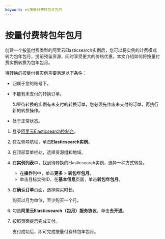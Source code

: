 ```yaml
---
keyword: es按量付费转包年包月
---
```


# 按量付费转包年包月

创建一个按量付费类型的阿里云Elasticsearch实例后，您可以将实例的计费模式转为包年包月，提前预留资源，同时享受更大的价格优惠。本文介绍如何将按量付费实例转换为包年包月。

待转换的按量付费实例需要满足以下条件：

-   归属于您的账号下。
-   不能有未支付的转换订单。

    如果待转换的实例有未支付的转换订单，您必须先作废未支付的订单，再执行新的转换操作。

-   处于正常状态。

1.  登录[阿里云Elasticsearch控制台](https://elasticsearch.console.aliyun.com/#/home)。

2.  在左侧导航栏，单击**Elasticsearch实例**。

3.  在顶部菜单栏处，选择资源组和地域。

4.  在**实例列表**中，找到待转换的Elasticsearch实例，选择一种方式转换。

    -   在**操作**列中，单击**更多** \> **转包年包月**。
    -   单击目标实例ID，在**基本信息**页面，单击**转包年包月**。
5.  在**确认订单**页面，选择购买时长。

    购买以月为单位，至少购买一个月。

6.  勾选**阿里云Elasticsearch（包月）服务协议**，单击**去开通**。

7.  按照页面提示完成支付。

    支付成功后，即可完成按量付费转包年包月。


